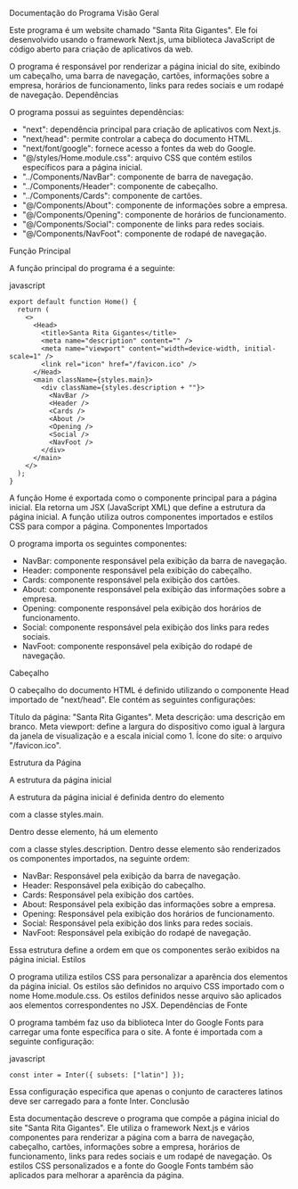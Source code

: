 Documentação do Programa
Visão Geral

Este programa é um website chamado "Santa Rita Gigantes". Ele foi desenvolvido usando o framework Next.js, uma biblioteca JavaScript de código aberto para criação de aplicativos da web.

O programa é responsável por renderizar a página inicial do site, exibindo um cabeçalho, uma barra de navegação, cartões, informações sobre a empresa, horários de funcionamento, links para redes sociais e um rodapé de navegação.
Dependências

O programa possui as seguintes dependências:

 * "next": dependência principal para criação de aplicativos com Next.js.
 * "next/head": permite controlar a cabeça do documento HTML.
 * "next/font/google": fornece acesso a fontes da web do Google.
 * "@/styles/Home.module.css": arquivo CSS que contém estilos específicos para a página inicial.
 * "../Components/NavBar": componente de barra de navegação.
 * "../Components/Header": componente de cabeçalho.
 * "../Components/Cards": componente de cartões.
 * "@/Components/About": componente de informações sobre a empresa.
 * "@/Components/Opening": componente de horários de funcionamento.
 * "@/Components/Social": componente de links para redes sociais.
 * "@/Components/NavFoot": componente de rodapé de navegação.

Função Principal

A função principal do programa é a seguinte:

javascript

```
export default function Home() {
  return (
    <>
      <Head>
        <title>Santa Rita Gigantes</title>
        <meta name="description" content="" />
        <meta name="viewport" content="width=device-width, initial-scale=1" />
        <link rel="icon" href="/favicon.ico" />
      </Head>
      <main className={styles.main}>
        <div className={styles.description + ""}>
          <NavBar />
          <Header />
          <Cards />
          <About />
          <Opening />
          <Social />
          <NavFoot />
        </div>
      </main>
    </>
  );
}
```

A função Home é exportada como o componente principal para a página inicial. Ela retorna um JSX (JavaScript XML) que define a estrutura da página inicial. A função utiliza outros componentes importados e estilos CSS para compor a página.
Componentes Importados

O programa importa os seguintes componentes:

* NavBar: componente responsável pela exibição da barra de navegação.
* Header: componente responsável pela exibição do cabeçalho.
* Cards: componente responsável pela exibição dos cartões.
* About: componente responsável pela exibição das informações sobre a empresa.
* Opening: componente responsável pela exibição dos horários de funcionamento.
* Social: componente responsável pela exibição dos links para redes sociais.
* NavFoot: componente responsável pela exibição do rodapé de navegação.

Cabeçalho

O cabeçalho do documento HTML é definido utilizando o componente Head importado de "next/head". Ele contém as seguintes configurações:

Título da página: "Santa Rita Gigantes".
Meta descrição: uma descrição em branco.
Meta viewport: define a largura do dispositivo como igual à largura da janela de visualização e a escala inicial como 1.
Ícone do site: o arquivo "/favicon.ico".

Estrutura da Página

A estrutura da página inicial

A estrutura da página inicial é definida dentro do elemento <main> com a classe styles.main.

Dentro desse elemento, há um elemento <div> com a classe styles.description. Dentro desse elemento são renderizados os componentes importados, na seguinte ordem:
   
* NavBar: Responsável pela exibição da barra de navegação.
* Header: Responsável pela exibição do cabeçalho.
* Cards: Responsável pela exibição dos cartões.
* About: Responsável pela exibição das informações sobre a empresa.
* Opening: Responsável pela exibição dos horários de funcionamento.
* Social: Responsável pela exibição dos links para redes sociais.
* NavFoot: Responsável pela exibição do rodapé de navegação.

Essa estrutura define a ordem em que os componentes serão exibidos na página inicial.
Estilos

O programa utiliza estilos CSS para personalizar a aparência dos elementos da página inicial. Os estilos são definidos no arquivo CSS importado com o nome Home.module.css. Os estilos definidos nesse arquivo são aplicados aos elementos correspondentes no JSX.
Dependências de Fonte

O programa também faz uso da biblioteca Inter do Google Fonts para carregar uma fonte específica para o site. A fonte é importada com a seguinte configuração:

javascript

```
const inter = Inter({ subsets: ["latin"] });
```

Essa configuração especifica que apenas o conjunto de caracteres latinos deve ser carregado para a fonte Inter.
Conclusão

Esta documentação descreve o programa que compõe a página inicial do site "Santa Rita Gigantes". Ele utiliza o framework Next.js e vários componentes para renderizar a página com a barra de navegação, cabeçalho, cartões, informações sobre a empresa, horários de funcionamento, links para redes sociais e um rodapé de navegação. Os estilos CSS personalizados e a fonte do Google Fonts também são aplicados para melhorar a aparência da página.